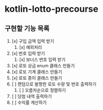 # kotlin-lotto-precourse

## 구현할 기능 목록

1. [x] 구입 금액 입력 받기
    1. [x] 예외처리
2. [x] 번호 입력 받기
    1. [x] 보너스 번호 입력 받기
3. [x] 로또 상금 enum 클래스 만들기
4. [x] 로또 기계 클래스 만들기
5. [x] 로또 종이 클래스 만들기
6. [ ] 랜덤으로 발향한 로또 수량 및 번호 출력하기
    1. [ ] 오름차순으로 정렬하기
7. [ ] 당첨 내역 출력하기
8. [ ] 수익률 계산하기
